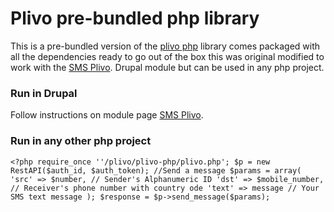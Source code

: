# Plivo pre-bundled php library
This is a pre-bundled version of the [plivo php](https://github.com/plivo/plivo-php) library comes packaged with all the dependencies ready to go out of the box this was original modified to work with the [SMS Plivo](https://www.drupal.org/project/sms_plivo). Drupal module but can be used in any php project.

### Run in Drupal
Follow instructions on module page [SMS Plivo](https://www.drupal.org/project/sms_plivo).

### Run in any other php project
`<?php
require_once ''/plivo/plivo-php/plivo.php';
  $p = new RestAPI($auth_id, $auth_token);
  //Send a message
  $params = array(
        'src' => $number, // Sender's Alphanumeric ID
        'dst' => $mobile_number, // Receiver's phone number with country ode
        'text' => message // Your SMS text message
    );
    $response = $p->send_message($params);`
